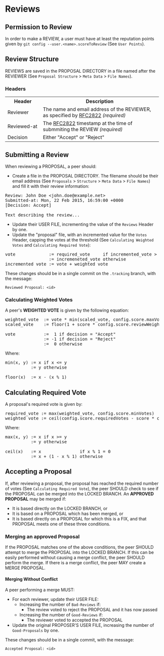 # Reviews

## Permission to Review

In order to make a REVIEW, a user must have at least the reputation points given by `git config --user.<name>.scoreToReview` (See `User Points`).

## Review Structure
REVIEWS are saved in the PROPOSAL DIRECTORY in a file named after the REVIEWER (See `Proposal Structure` &gt; `Meta Data` &gt; `File Names`).

### Headers
<table>
	<tr>
		<th width="100px">Header</th>
		<th>Description</th>
	</tr>
	<tr>
		<td>Reviewer</td>
		<td>The name and email address of the REVIEWER, as specified by <a href="http://www.ietf.org/rfc/rfc2822.txt">RFC2822</a> <i>(required)</i></td>
	</tr>
	<tr>
		<td>Reviewed-at</td>
		<td>The <a href="http://www.ietf.org/rfc/rfc2822.txt">RFC2822</a> timestamp at the time of submmiting the REVIEW <i>(required)</i></td>
	</tr>
	<tr>
		<td>Decision</td>
		<td>Either "Accept" or "Reject"</td>
	</tr>
</table>

## Submitting a Review

When reviewing a PROPOSAL, a peer should:

* Create a file in the PROPOSAL DIRECTORY. The filename should be their email address (See `Proposals` &gt; `Structure` &gt; `Meta Data` &gt; `File Names`) and fill it with their review information:

<pre>
Review: John Doe &lt;john.doe@example.net&gt;
Submitted-at: Mon, 22 Feb 2015, 16:59:00 +0000
[Decision: Accept]

Text describing the review...
</pre>

* Update their USER FILE, incrementing the value of the `Reviews` Header by one.
* Update the "proposal" file, with an incremented value for the `Votes` Header, capping the votes at the threshold (See `Calculating Weighted Votes` and `Calculating Required Vote`):

<pre>
vote             := required_vote     if incremented_vote > required_vote
                 := incremeneted_vote otherwise
incremented_vote := vote + weighted_vote
</pre>

These changes should be in a single commit on the `.tracking` branch, with the message:

`Reviewed Proposal: <id>`

### Calculating Weighted Votes

A peer's **WEIGHTED VOTE** is given by the following equation:

<pre>
weighted_vote  := vote * min(scaled_vote, config.score.maxVote)
scaled_vote    := floor(1 + score * config.score.reviewWeight)

vote           :=  1 if decision = "Accept"
               := -1 if decision = "Reject"
               :=  0 otherwise
</pre>

Where:
<pre>
min(x, y) := x if x <= y
          := y otherwise

floor(x)  := x - (x % 1)
</pre>

## Calculating Required Vote

A proposal's required vote is given by:

<pre>
required_vote := max(weighted_vote, config.score.minVotes)
weighted_vote := ceil(config.score.requiredVotes - score * config.score.proposalWeight)
</pre>

Where:
<pre>
max(x, y) := x if x >= y
          := y otherwise

ceil(x)   := x               if x % 1 = 0
          := x + (1 - x % 1) otherwise
</pre>

## Accepting a Proposal
If, after reviewing a proposal, the proposal has reached the required number of votes (See `Calculating Required Vote`), the peer SHOULD check to see if the PROPOSAL can be merged into the LOCKED BRANCH. An **APPROVED PROPOSAL** may be merged if:

* It is based directly on the LOCKED BRANCH, or
* It is based on a PROPOSAL which has been merged, or
* It is based directly on a PROPOSAL for which this is a FIX, and that PROPOSAL meets one of these three conditions.

### Merging an approved Proposal
If the PROPOSAL matches one of the above conditions, the peer SHOULD attempt to merge the PROPOSAL into the LOCKED BRANCH. If this can be easily performed without causing a merge conflict, the peer SHOULD perform the merge. If there is a merge conflict, the peer MAY create a MERGE PROPOSAL.

#### Merging Without Conflict
A peer performing a merge MUST:

* For each reviewer, update their USER FILE:
	* Increasing the number of `Bad-Reviews` if:
		* The review voted to reject the PROPOSAL and it has now passed
	* Increasing the number of `Good-Reviews` if:
		* The reviewer voted to accepted the PROPOSAL
* Update the original PROPOSER'S USER FILE, increasing the number of `Good-Proposals` by one.

These changes should be in a single commit, with the message:

`Accepted Proposal: <id>`